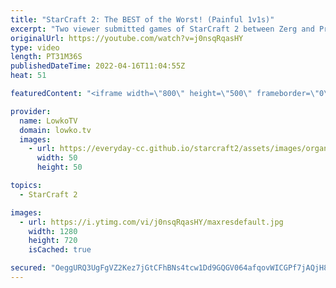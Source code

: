 ```yaml
---
title: "StarCraft 2: The BEST of the Worst! (Painful 1v1s)"
excerpt: "Two viewer submitted games of StarCraft 2 between Zerg and Protoss players in Bronze League and Silver League. If you have an awesome game that you'd like me to make fun of, you can submit it to replays@lowko.tv.  00:00 Silver League Zerg vs Protoss 19:45 Bronze League Zerg vs Protoss  Support my work"
originalUrl: https://youtube.com/watch?v=j0nsqRqasHY
type: video
length: PT31M36S
publishedDateTime: 2022-04-16T11:04:55Z
heat: 51

featuredContent: "<iframe width=\"800\" height=\"500\" frameborder=\"0\" src=\"https://www.youtube.com/embed/j0nsqRqasHY\" allow=\"accelerometer; autoplay; encrypted-media; gyroscope; picture-in-picture\" allowfullscreen></iframe>"

provider:
  name: LowkoTV
  domain: lowko.tv
  images:
    - url: https://everyday-cc.github.io/starcraft2/assets/images/organizations/lowko.tv-50x50.jpg
      width: 50
      height: 50

topics:
  - StarCraft 2

images:
  - url: https://i.ytimg.com/vi/j0nsqRqasHY/maxresdefault.jpg
    width: 1280
    height: 720
    isCached: true

secured: "OeggURQ3UgFgVZ2Kez7jGtCFhBNs4tcw1Dd9GQGV064afqovWICGPf7jAQjH8PXg/B1sJx0JSviz76iBFDTjMPWUwHb2AnJOv8I4+UY3IHszuH00niR4bZiNx4bmbEQqKljGHi+OaMadg14pQOsKc8yqxRV4TlRi5UIm0BHUdgkyEOyLLJ3UXAdUpdR6SdCcp8bwEDmz1T4iyuHCYmmUpWz2zNxFP1tqRkOVQsMfSPDNHcBEYGv8vtKk50+9Pq8jxQOqNo+5gqXiBes+i/B3dBV3KCFMbQZ0yz/Djwqxu98DnD9R5LlDAdiqx4jAQjGtekWJ/ICBEgDYgRsqifwnh4mwWGJtodkeJFPQ78sQ7ogGWZ95mZsMf9Y9nPuty31TvzKHhZqCKAw0p0HIOxhsqjS9K0Vfh9Lv3ABQHREYkco=;8t1Nkl41IyOSdZfEnxTuLA=="
---
```


